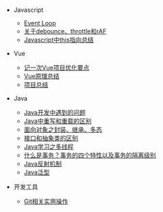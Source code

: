 - Javascript
  - [Event Loop](Javascript/event-loop)
  - [关于debounce、throttle和rAF](Javascript/debounce-throttle-requestAnimationFrame)
  - [Javascript中this指向总结](Javascript/js-this)

- Vue
  - [记一次Vue项目优化要点](Vue/project-optimization)
  - [Vue原理总结](Vue/vue-summary)
  - [项目总结](Vue/project-summary)
  
- Java
  - [Java开发中遇到的问题](Java/java-knowledge-point)
  - [Java中重写和重载的区别](Java/override&overloading)
  - [面向对象之封装、继承、多态](Java/object-oriented-features)
  - [接口和抽象类的区别](Java/interface&abstract)
  - [Java学习之多线程](Java/thread)
  - [什么是事务？事务的四个特性以及事务的隔离级别](Java/transaction)
  - [Java反射机制](Java/reflection)
  - [Java泛型](Java/generics)
 
- 开发工具
  - [Git相关实用操作](dev-tools/git)


